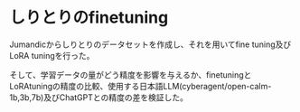 # しりとりのfinetuning
Jumandicからしりとりのデータセットを作成し、それを用いてfine tuning及びLoRA tuningを行った。

そして、学習データの量がどう精度を影響を与えるか、finetuningとLoRAtuningの精度の比較、使用する日本語LLM(cyberagent/open-calm-1b,3b,7b)及びChatGPTとの精度の差を検証した。
